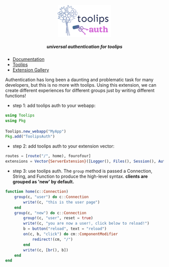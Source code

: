 <div align="center">
<img src = https://github.com/ChifiSource/image_dump/blob/main/toolips/toolipsauth.png>
<h5>universal authentication for toolips</h5>
</div>


- [Documentation](https://doc.toolips.app/extensions/toolips_auth/)
- [Toolips](https://github.com/ChifiSource/Toolips.jl)
- [Extension Gallery](https://toolips.app/?page=gallery&selected=auth)

Authentication has long been a daunting and problematic task for many developers, but this is no more with toolips. Using this extension, we can create different experiences for different groups just by writing different functions!
- step 1: add toolips auth to your webapp:
```julia
using Toolips
using Pkg

Toolips.new_webapp("MyApp")
Pkg.add("ToolipsAuth")
```
- step 2: add toolips auth to your extension vector:
```julia
routes = [route("/", home), fourofour]
extensions = Vector{ServerExtension}([Logger(), Files(), Session(), Auth()])
```
- step 3: use toolips auth. The `group` method is passed a Connection, String, and Function to produce the high-level syntax. **clients are grouped as 'new' by default.**
```julia
function home(c::Connection)
    group(c, "user") do c::Connection
        write!(c, "this is the user page")
    end
    group(c, "new") do c::Connection
        group!(c, "user", reset = true)
        write!(c, "you are now a user!, click below to reload!")
        b = button("reload", text = "reload")
        on(c, b, "click") do cm::ComponentModifier
            redirect!(cm, "/")
        end
        write!(c, [br(), b])
    end
end
```
